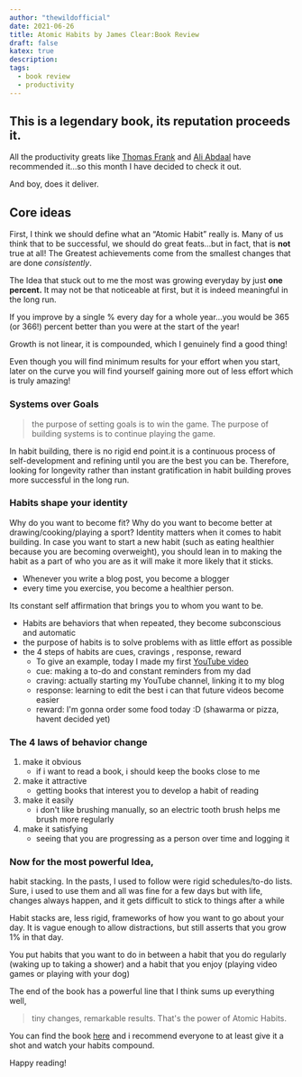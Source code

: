 ```yaml
---
author: "thewildofficial"
date: 2021-06-26
title: Atomic Habits by James Clear:Book Review
draft: false
katex: true
description: 
tags: 
  - book review
  - productivity
---
```

## This is a legendary book, its reputation proceeds it.
All the productivity greats like [Thomas Frank](https://www.youtube.com/user/electrickeye91) and [Ali Abdaal]( https://www.youtube.com/c/aliabdaal/videos) have recommended it…so this month I have decided to check it out.

And boy, does it deliver.

## Core ideas
First, I think we should define what an “Atomic Habit” really is.
Many of us think that to be successful, we should do great feats…but in fact, that is **not** true at all!
The Greatest achievements come from the smallest changes that are done *consistently*.

The Idea that stuck out to me the most was growing everyday by just **one percent.** It may not be that noticeable at first, but it is indeed meaningful in the long run.

If you improve by a single % every day for a whole year…you would be 365 (or 366!) percent better than you were at the start of the year!

Growth is not linear, it is compounded, which I genuinely find a good thing!

Even though you will find minimum results for your effort when you start, later on the curve you will find yourself gaining more out of less effort which is truly amazing!

### Systems over Goals
> the purpose of setting goals is to win the game. The purpose of building systems is to continue playing the game.

In habit building, there is no rigid end point.it is a continuous process of self-development and refining until you are the best you can be.
Therefore, looking for longevity rather than instant gratification in habit building proves more successful in the long run.
### Habits shape your identity
Why do you want to become fit? Why do you want to become better at drawing/cooking/playing a sport?
Identity matters when it comes to habit building. In case you want to start a new habit (such as eating healthier because you are becoming overweight), you should lean in to making the habit as a part of who you are as it will make it more likely that it sticks.

- Whenever you write a blog post, you become a blogger
- every time you exercise, you become a healthier person.

Its constant self affirmation that brings you to whom you want to be.


- Habits are behaviors that when repeated, they become subconscious and automatic
- the purpose of habits is to solve problems with as little effort as possible
- the 4 steps of habits are cues, cravings , response, reward
	- To give an example, today I made my first [YouTube video](https://www.youtube.com/watch?v=B9QE3Snono8)
	- cue: making a to-do and constant reminders from my dad 
	- craving: actually starting my YouTube channel, linking it to my blog
	- response: learning to edit the best i can that future videos become easier
	- reward: I'm gonna order some food today :D (shawarma or pizza, havent decided yet)
 
 ### The 4 laws of behavior change
 1) make it obvious
	 - if i want to read a book, i should keep the books close to me
2) make it attractive
	- getting books that interest you to develop a habit of reading
3) make it easily
	- i don't like brushing manually, so an electric tooth brush helps me brush more regularly
4) make it satisfying
	- seeing that you are progressing as a person over time and logging it

### Now for the most powerful Idea,
habit stacking.
In the pasts, I used to follow were rigid schedules/to-do lists.
Sure, i used to use them and all was fine for a few days but with life, changes always happen, and it gets difficult to stick to things after a while

Habit stacks are, less rigid, frameworks of how you want to go about your day. It is vague enough to allow distractions, but still asserts that you grow 1% in that day.

You put habits that you want to do in between a habit that you do regularly (waking up to taking a shower) and a habit that you enjoy (playing video games or playing with your dog)


The end of the book has a powerful line that I think sums up everything well,
> tiny changes, remarkable results. That's the power of Atomic Habits.


You can find the book [here](https://www.amazon.com/Atomic-Habits-Proven-Build-Break/dp/0735211299) and i recommend everyone to at least give it a shot and watch your habits compound.


Happy reading!